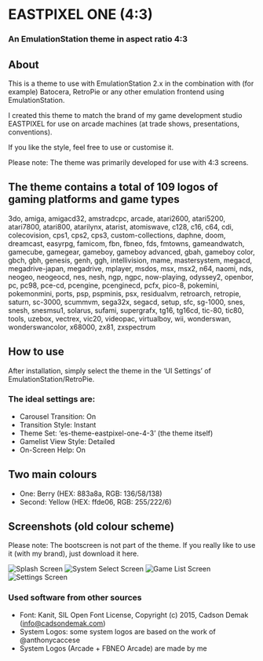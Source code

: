 # EASTPIXEL ONE (4:3)
### An EmulationStation theme in aspect ratio 4:3

## About

This is a theme to use with EmulationStation 2.x in the combination with (for example) Batocera, RetroPie or any other emulation frontend using EmulationStation.

I created this theme to match the brand of my game development studio EASTPIXEL for use on arcade machines (at trade shows, presentations, conventions).

If you like the style, feel free to use or customise it.

Please note: The theme was primarily developed for use with 4:3 screens.

## The theme contains a total of 109 logos of gaming platforms and game types

3do, amiga, amigacd32, amstradcpc, arcade, atari2600, atari5200, atari7800, atari800, atarilynx, atarist, atomiswave, c128, c16, c64, cdi, colecovision, cps1, cps2, cps3, custom-collections, daphne, doom, dreamcast, easyrpg, famicom, fbn, fbneo, fds, fmtowns, gameandwatch, gamecube, gamegear, gameboy, gameboy advanced, gbah, gameboy color, gbch, gbh, genesis, genh, ggh, intellivision, mame, mastersystem, megacd, megadrive-japan, megadrive, mplayer, msdos, msx, msx2, n64, naomi, nds, neogeo, neogeocd, nes, nesh, ngp, ngpc, now-playing, odyssey2, openbor, pc, pc98, pce-cd, pcengine, pcenginecd, pcfx, pico-8, pokemini, pokemonmini, ports, psp, pspminis, psx, residualvm, retroarch, retropie, saturn, sc-3000, scummvm, sega32x, segacd, setup, sfc, sg-1000, snes, snesh, snesmsu1, solarus, sufami, supergrafx, tg16, tg16cd, tic-80, tic80, tools, uzebox, vectrex, vic20, videopac, virtualboy, wii, wonderswan, wonderswancolor, x68000, zx81, zxspectrum

## How to use

After installation, simply select the theme in the ‘UI Settings’ of EmulationStation/RetroPie.

### The ideal settings are:
- Carousel Transition: On
- Transition Style: Instant
- Theme Set: ‘es-theme-eastpixel-one-4-3’ (the theme itself)
- Gamelist View Style: Detailed
- On-Screen Help: On


## Two main colours

- One: Berry (HEX: 883a8a, RGB: 136/58/138)
- Second: Yellow (HEX: ffde06, RGB: 255/222/6)



## Screenshots (old colour scheme)

Please note: The bootscreen is not part of the theme. If you really like to use it (with my brand), just download it here.

![Splash Screen](https://www.eastpixel.de/files/es-theme-eastpixel-one-4-3-splash_v101.png)
![System Select Screen](https://www.eastpixel.de/files/es-theme-eastpixel-one-4-3-system_v101.png)
![Game List Screen](https://www.eastpixel.de/files/es-theme-eastpixel-one-4-3-gamelist_v101.png)
![Settings Screen](https://www.eastpixel.de/files/es-theme-eastpixel-one-4-3-settings_v101.png)


### Used software from other sources

- Font: Kanit, SIL Open Font License, Copyright (c) 2015, Cadson Demak (info@cadsondemak.com)
- System Logos: some system logos are based on the work of @anthonycaccese
- System Logos (Arcade + FBNEO Arcade) are made by me
